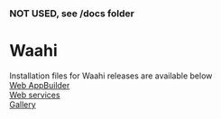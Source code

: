### NOT USED, see /docs folder

# Waahi

Installation files for Waahi releases are available below  
[Web AppBuilder](https://github.com/GeographicBusinessSolutions/Waahi-WAB/releases)  
[Web services](https://github.com/GeographicBusinessSolutions/Waahi-Services/releases)  
[Gallery](https://github.com/GeographicBusinessSolutions/Waahi-Gallery/releases)  

